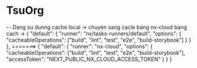 # TsuOrg

-- Dang su dunng cache local
-> chuyen sang cacle bang nx-cloud bang cach
-> {
"default": {
"runner": "nx/tasks-runners/default",
"options": {
"cacheableOperations": ["build", "lint", "test", "e2e", "build-storybook"]
}
}
},
=======>
{
"default": {
"runner": "nx-cloud",
"options": {
"cacheableOperations": ["build", "lint", "test", "e2e", "build-storybook"],
"accessToken": "NEXT_PUBLIC_NX_CLOUD_ACCESS_TOKEN"
}
}
}

